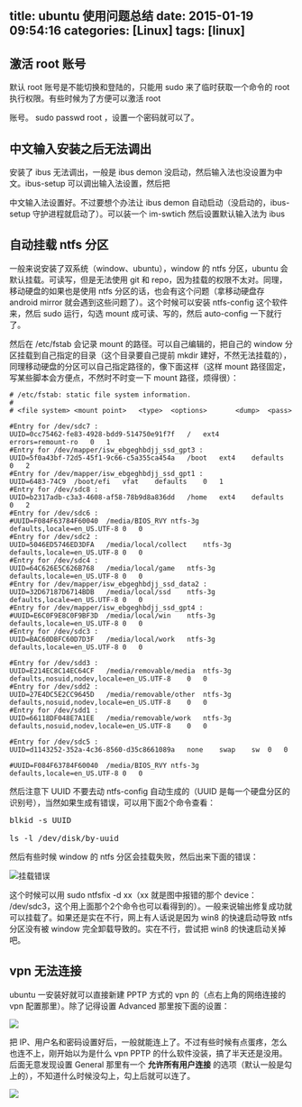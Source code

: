 title: ubuntu 使用问题总结
date: 2015-01-19 09:54:16
categories: [Linux]
tags: [linux]
---

## 激活 root 账号

默认 root 账号是不能切换和登陆的，只能用 sudo 来了临时获取一个命令的 root 执行权限。有些时候为了方便可以激活 root

账号。 sudo passwd root ，设置一个密码就可以了。

## 中文输入安装之后无法调出

安装了 ibus 无法调出，一般是 ibus demon 没启动，然后输入法也没设置为中文。ibus-setup 可以调出输入法设置，然后把

中文输入法设置好。不过要想个办法让 ibus demon 自动启动（没启动的，ibus-setup 守护进程就启动了）。可以装一个 im-swtich 然后设置默认输入法为 ibus

## 自动挂载 ntfs 分区

一般来说安装了双系统（window、ubuntu），window 的 ntfs 分区，ubuntu 会默认挂载。可读写，但是无法使用 git 和 repo，因为挂载的权限不太对。同理，移动硬盘的如果也是使用 ntfs 分区的话，也会有这个问题（拿移动硬盘存 android mirror 就会遇到这些问题了）。这个时候可以安装 ntfs-config 这个软件来，然后 sudo 运行，勾选 mount 成可读、写的，然后 auto-config 一下就行了。

然后在 /etc/fstab 会记录 mount 的路径。可以自己编辑的，把自己的 window 分区挂载到自己指定的目录（这个目录要自己提前 mkdir 建好，不然无法挂载的），同理移动硬盘的分区可以自己指定路径的，像下面这样（这样 mount 路径固定，写某些脚本会方便点，不然时不时变一下 mount 路径，烦得很）：

```shell
# /etc/fstab: static file system information.
#
# <file system> <mount point>   <type>  <options>       <dump>  <pass>

#Entry for /dev/sdc7 :
UUID=0cc75462-fe83-4928-bdd9-514750e91f7f   /   ext4    errors=remount-ro   0   1
#Entry for /dev/mapper/isw_ebgeghbdjj_ssd_gpt3 :
UUID=5f0a43bf-72d5-45f1-9c66-c5a355ca454a   /boot   ext4    defaults    0   2
#Entry for /dev/mapper/isw_ebgeghbdjj_ssd_gpt1 :
UUID=6483-74C9  /boot/efi   vfat    defaults    0   1
#Entry for /dev/sdc8 :
UUID=b2317adb-c3a3-4608-af58-78b9d8a836dd   /home   ext4    defaults    0   2
#Entry for /dev/sdc6 :
#UUID=F084F63784F60040  /media/BIOS_RVY ntfs-3g defaults,locale=en_US.UTF-8 0   0
#Entry for /dev/sdc2 :
UUID=5046ED5746ED3DFA   /media/local/collect    ntfs-3g defaults,locale=en_US.UTF-8 0   0
#Entry for /dev/sdc4 :
UUID=64C626E5C626B768   /media/local/game   ntfs-3g defaults,locale=en_US.UTF-8 0   0
#Entry for /dev/mapper/isw_ebgeghbdjj_ssd_data2 :
UUID=32D67187D6714BDB   /media/local/ssd    ntfs-3g defaults,locale=en_US.UTF-8 0   0
#Entry for /dev/mapper/isw_ebgeghbdjj_ssd_gpt4 :
#UUID=E6C0F9E8C0F9BF3D  /media/local/win    ntfs-3g defaults,locale=en_US.UTF-8 0   0
#Entry for /dev/sdc3 :
UUID=BAC60DBFC60D7D3F   /media/local/work   ntfs-3g defaults,locale=en_US.UTF-8 0   0

#Entry for /dev/sdd3 :
UUID=E214EC8C14EC64CF   /media/removable/media  ntfs-3g defaults,nosuid,nodev,locale=en_US.UTF-8    0   0
#Entry for /dev/sdd2 :
UUID=27E4DC5E2CC9645D   /media/removable/other  ntfs-3g defaults,nosuid,nodev,locale=en_US.UTF-8    0   0
#Entry for /dev/sdd1 :
UUID=66118DF048E7A1EE   /media/removable/work   ntfs-3g defaults,nosuid,nodev,locale=en_US.UTF-8    0   0

#Entry for /dev/sdc5 :
UUID=d1143252-352a-4c36-8560-d35c8661089a   none    swap    sw  0   0

#UUID=F084F63784F60040  /media/BIOS_RVY ntfs-3g defaults,locale=en_US.UTF-8 0   0
```

然后注意下 UUID 不要去动 ntfs-config 自动生成的（UUID 是每一个硬盘分区的识别号），当然如果生成有错误，可以用下面2个命令查看：

<pre>
blkid -s UUID

ls -l /dev/disk/by-uuid
</pre>

然后有些时候 window 的 ntfs 分区会挂载失败，然后出来下面的错误：

![](http://7u2hy4.com1.z0.glb.clouddn.com/linux/ubuntu-memos/unable-mount.png "挂载错误")

这个时候可以用 sudo ntfsfix -d xx（xx 就是图中报错的那个 device： /dev/sdc3，这个用上面那个2个命令也可以看得到的）。一般来说输出修复成功就可以挂载了。如果还是实在不行，网上有人话说是因为 win8 的快速启动导致 ntfs 分区没有被 window 完全卸载导致的。实在不行，尝试把 win8 的快速启动关掉吧。

## vpn 无法连接

ubuntu 一安装好就可以直接新建 PPTP 方式的 vpn 的（点右上角的网络连接的 vpn 配置那里）。除了记得设置 Advanced 那里按下面的设置：

![](http://7u2hy4.com1.z0.glb.clouddn.com/linux/ubuntu-memos/vpn-config-adv.png)

把 IP、用户名和密码设置好后，一般就能连上了。不过有些时候有点蛋疼，怎么也连不上，刚开始以为是什么 vpn PPTP 的什么软件没装，搞了半天还是没用。后面无意发现设置 General 那里有一个 **允许所有用户连接** 的选项（默认一般是勾上的），不知道什么时候没勾上，勾上后就可以连了。

![](http://7u2hy4.com1.z0.glb.clouddn.com/linux/ubuntu-memos/vpn-all-users.png)




